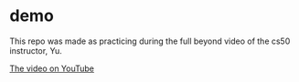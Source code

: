 # demo
This repo was made as practicing during the full beyond video of the cs50 instructor, Yu.

[The video on YouTube](https://www.youtube.com/watch?v=eulnSXkhE7I)
